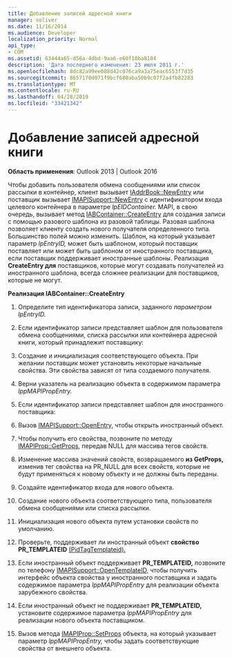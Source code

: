 ```yaml
---
title: Добавление записей адресной книги
manager: soliver
ms.date: 11/16/2014
ms.audience: Developer
localization_priority: Normal
api_type:
- COM
ms.assetid: 63444a65-d56a-4dbd-9aa6-e60f18ba8104
description: 'Дата последнего изменения: 23 июля 2011 г.'
ms.openlocfilehash: 8dc82a99ee088d42c076ca9a3a75eac6553f7d35
ms.sourcegitcommit: 8657170d071f9bcf680aba50b9c07f2a4fb82283
ms.translationtype: MT
ms.contentlocale: ru-RU
ms.lasthandoff: 04/28/2019
ms.locfileid: "33421342"
---
```

# <a name="adding-address-book-entries"></a>Добавление записей адресной книги

  
  
**Область применения**: Outlook 2013 | Outlook 2016 
  
Чтобы добавить пользователя обмена сообщениями или список рассылки в контейнер, клиент вызывает [IAddrBook::NewEntry](iaddrbook-newentry.md) или поставщик вызывает [IMAPISupport::NewEntry](imapisupport-newentry.md) с идентификатором входа целевого контейнера в параметре _lpEIDContainer._ MAPI, в свою очередь, вызывает метод [IABContainer::CreateEntry](iabcontainer-createentry.md) для создания записи с помощью разового шаблона из разовой таблицы. Разовая шаблона позволяет клиенту создать нового получателя определенного типа. Большинство полей можно изменить. Шаблон, на который указывает параметр  _lpEntryID,_ может быть шаблоном, который поставщик поставляет или может быть шаблоном от иностранного поставщика, если поставщик поддерживает иностранные шаблоны. Реализация **CreateEntry для** поставщиков, которые могут создавать получателей из иностранного шаблона, всегда сложнее реализации для поставщиков, которые не могут. 
  
 **Реализация IABContainer::CreateEntry**
  
1. Определите тип идентификатора записи, заданного _параметром lpEntryID._ 
    
2. Если идентификатор записи представляет шаблон для пользователя обмена сообщениями, списка рассылки или контейнера адресной книги, который принадлежит поставщику:
    
1. Создание и инициализация соответствующего объекта. При желании поставщик может установить некоторые начальные свойства. Эти свойства зависят от типа создаемого получателя. 
    
2. Верни указатель на реализацию объекта в содержимом параметра _lppMAPIPropEntry._ 
    
3. Если идентификатор записи представляет шаблон для иностранного поставщика:
    
1. Вызов [IMAPISupport::OpenEntry,](imapisupport-openentry.md) чтобы открыть иностранный объект. 
    
2. Чтобы получить его свойства, позвоните по методу [IMAPIProp::GetProps,](imapiprop-getprops.md) передав NULL для массива тегов свойств. 
    
3. Изменение массива значений свойств, возвращаемого **из GetProps,** изменив тег свойства на PR_NULL для всех свойств, которые не будут применяться к новому объекту и не должны быть переданы. 
    
4. Создайте идентификатор входа для нового объекта. 
    
5. Создание нового объекта соответствующего типа, пользователя обмена сообщениями или списка рассылки.
    
6. Инициализация нового объекта путем установки свойств по умолчанию.
    
7. Проверьте, поддерживает ли иностранный объект **свойство PR_TEMPLATEID** [(PidTagTemplateid).](pidtagtemplateid-canonical-property.md) 
    
8. Если иностранный объект поддерживает **PR_TEMPLATEID,** позвоните по телефону [IMAPISupport::OpenTemplateID,](imapisupport-opentemplateid.md) чтобы получить интерфейс объекта свойства у иностранного поставщика и задать содержимое параметра  _lppMAPIPropEntry_ для реализации объекта зарубежного свойства. 
    
9. Если иностранный объект не поддерживает **PR_TEMPLATEID,** установите содержимое параметра  _lppMAPIPropEntry_ для реализации нового объекта поставщиком. 
    
10. Вызов метода [IMAPIProp::SetProps](imapiprop-setprops.md) объекта, на который указывает параметр  _lppMAPIPropEntry,_ чтобы задать соответствующие свойства от внешнего объекта. 
    

